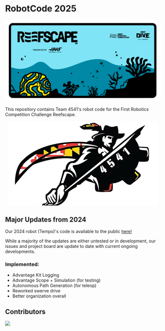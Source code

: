 # RobotCode 2025

![ReefScapeLogo](/reefscapeLogo.png)

This repository contains Team 4541's robot code for the First Robotics Competition Challenge Reefscape.

<p align="center">
    <img src="4541logo.png" alt="CavineersLogo"/>
</p>

## Major Updates from 2024

Our 2024 robot (Tempo)'s code is available to the public [here!](https://github.com/cavineers/RobotCode2024)

While a majority of the updates are either untested or in development, our issues and project board are update to date with current ongoing developments.

### Implemented:

- Advantage Kit Logging
- Advantage Scope + Simulation (for testing)
- Autonomous Path Generation (for teleop)
- Reworked swerve drive
- Better organization overall


## Contributors

<a href="https://github.com/cavineers/RobotCode2025/graphs/contributors">
  <img src="https://contrib.rocks/image?repo=cavineers/RobotCode2025" />
</a>

